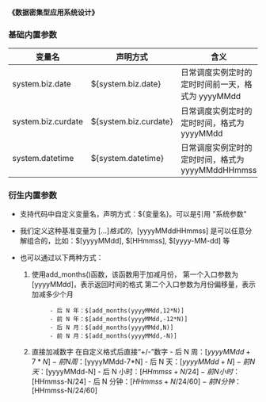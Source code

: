 #### 《数据密集型应用系统设计》
### 基础内置参数

| 变量名             | 声明方式              | **含义**                                          |
| ------------------ | --------------------- | ------------------------------------------------- |
| system.biz.date    | \${system.biz.date}    | 日常调度实例定时的定时时间前一天，格式为 yyyyMMdd |
| system.biz.curdate | \${system.biz.curdate} | 日常调度实例定时的定时时间，格式为 yyyyMMdd       |
| system.datetime    | \${system.datetime}    | 日常调度实例定时的定时时间，格式为 yyyyMMddHHmmss |



### 衍生内置参数

- 支持代码中自定义变量名，声明方式：\${变量名}。可以是引用 "系统参数"

- 我们定义这种基准变量为 $[...] 格式的，$[yyyyMMddHHmmss] 是可以任意分解组合的，比如：$[yyyyMMdd], $[HHmmss], $[yyyy-MM-dd] 等

- 也可以通过以下两种方式：

  1. 使用add_months()函数，该函数用于加减月份， 第一个入口参数为[yyyyMMdd]，表示返回时间的格式 第二个入口参数为月份偏移量，表示加减多少个月

			  - 后 N 年：$[add_months(yyyyMMdd,12*N)]
			  - 前 N 年：$[add_months(yyyyMMdd,-12*N)]
			  - 后 N 月：$[add_months(yyyyMMdd,N)]
			  - 前 N 月：$[add_months(yyyyMMdd,-N)]

  2. 直接加减数字 在自定义格式后直接“+/-”数字
		    - 后 N 周：$[yyyyMMdd+7*N]
		    - 前 N 周：$[yyyyMMdd-7*N]
		    - 后 N 天：$[yyyyMMdd+N]
		    - 前 N 天：$[yyyyMMdd-N]
		    - 后 N 小时：$[HHmmss+N/24]
		    - 前 N 小时：$[HHmmss-N/24]
		    - 后 N 分钟：$[HHmmss+N/24/60]
		    - 前 N 分钟：$[HHmmss-N/24/60]